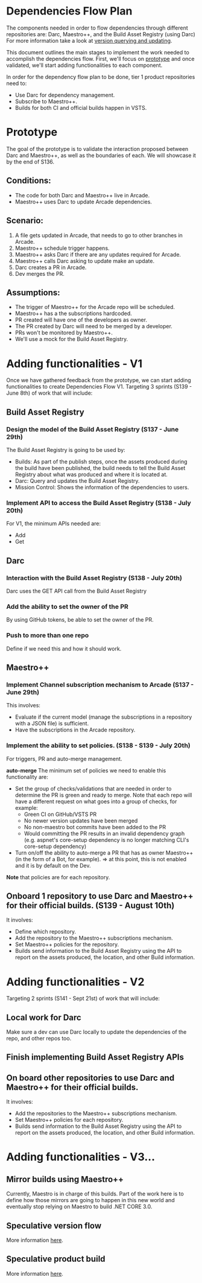 # Dependencies Flow Plan
The components needed in order to flow dependencies through different repositories are: Darc, Maestro++, and the Build Asset Registry (using Darc)
For more information take a look at [version querying and updating](./VersionQueryingAndUpdating.md).

This document outlines the main stages to implement the work needed to accomplish the dependencies flow.
 First, we'll focus on [prototype](#Prototype) and once validated, we'll start adding functionalities to each component.

In order for the dependency flow plan to be done, tier 1 product repositories need to:
 - Use Darc for dependency management.
 - Subscribe to Maestro++.
 - Builds for both CI and official builds happen in VSTS.

# Prototype
The goal of the prototype is to validate the interaction proposed between Darc and Maestro++, as well as the boundaries of each.
We will showcase it by the end of S136.

## Conditions:
- The code for both Darc and Maestro++ live in Arcade.
- Maestro++ uses Darc to update Arcade dependencies.

## Scenario:
1. A file gets updated in Arcade, that needs to go to other branches in Arcade.
2. Maestro++ schedule trigger happens.
3. Maestro++ asks Darc if there are any updates required for Arcade.
4. Maestro++ calls Darc asking to update make an update.
5. Darc creates a PR in Arcade.
6. Dev merges the PR.

## Assumptions:
- The trigger of Maestro++ for the Arcade repo will be scheduled.
- Maestro++ has a the subscriptions hardcoded.
- PR created will have one of the developers as owner.
- The PR created by Darc will need to be merged by a developer.
- PRs won't be monitored by Maestro++.
- We'll use a mock for the Build Asset Registry.

# Adding functionalities - V1
Once we have gathered feedback from the prototype, we can start adding functionalities to create Dependencies Flow V1. Targeting 3 sprints (S139 - June 8th) of work that will include:

## Build Asset Registry
### Design the model of the Build Asset Registry (S137 - June 29th)
The Build Asset Registry is going to be used by:
- Builds: As part of the publish steps, once the assets produced during the build have been published, the build needs to tell the Build Asset Registry about what was produced and where it is located at.
- Darc: Query and updates the Build Asset Registry.
- Mission Control: Shows the information of the dependencies to users.

### Implement API to access the Build Asset Registry (S138 - July 20th)
For V1, the minimum APIs needed are:
- Add
- Get

## Darc
### Interaction with the Build Asset Registry (S138 - July 20th)
Darc uses the GET API call from the Build Asset Registry

### Add the ability to set the owner of the PR
By using GitHub tokens, be able to set the owner of the PR.

### Push to more than one repo
Define if we need this and how it should work.

## Maestro++
### Implement Channel subscription mechanism to Arcade (S137 - June 29th)
This involves:
- Evaluate if the current model (manage the subscriptions in a repository with a JSON file) is sufficient.
- Have the subscriptions in the Arcade repository.

### Implement the ability to set policies. (S138 - S139 - July 20th)
For triggers, PR and auto-merge management.

**auto-merge**
The minimum set of policies we need to enable this functionality are:
- Set the group of checks/validations that are needed in order to determine the PR is green and ready to merge. Note that each repo will have a different request on what goes into a group of checks, for example:
    - Green CI on GitHub/VSTS PR
    - No newer version updates have been merged
    - No non-maestro bot commits have been added to the PR
    - Would committing the PR results in an invalid dependency graph (e.g. aspnet's core-setup dependency is no longer matching CLI's core-setup dependency)
- Turn on/off the ability to auto-merge a PR that has as owner Maestro++ (in the form of a Bot, for example). => at this point, this is not enabled and it is by default on the Dev.

**Note** that policies are for each repository.

## Onboard 1 repository to use Darc and Maestro++ for their official builds. (S139 - August 10th)
It involves:
- Define which repository.
- Add the repository to the Maestro++ subscriptions mechanism.
- Set Maestro++ policies for the repository.
- Builds send information to the Build Asset Registry using the API to report on the assets produced, the location, and other Build information. 

# Adding functionalities - V2
Targeting 2 sprints (S141 - Sept 21st) of work that will include:

## Local work for Darc
Make sure a dev can use Darc locally to update the dependencies of the repo, and other repos too. 

## Finish implementing Build Asset Registry APIs

## On board other repositories to use Darc and Maestro++ for their official builds.
It involves:
- Add the repositories to the Maestro++ subscriptions mechanism.
- Set Maestro++ policies for each repository.
- Builds send information to the Build Asset Registry using the API to report on the assets produced, the location, and other Build information.

# Adding functionalities - V3...
## Mirror builds using Maestro++
Currently, Maestro is in charge of this builds. Part of the work here is to define how those mirrors are going to happen in this new world and eventually stop relying on Maestro to build .NET CORE 3.0.

## Speculative version flow
More information [here]( https://github.com/dotnet/arcade/blob/master/Documentation/Maestro.md#speculative-version-flow).

## Speculative product build
More information [here](https://github.com/dotnet/arcade/blob/master/Documentation/Maestro.md#speculative-product-builds).
